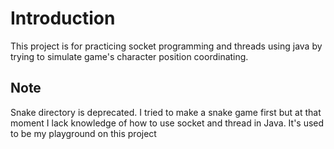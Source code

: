 # Introduction
This project is for practicing socket programming and threads using java by trying to simulate game's character position coordinating.


## Note 
Snake directory is deprecated. I tried to make a snake game first but at that moment I lack knowledge of how to use socket and thread in Java.
It's used to be my playground on this project

